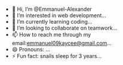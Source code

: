 - 👋 Hi, I’m @Emmanuel-Alexander
- 👀 I’m interested in web development...
- 🌱 I’m currently learning coding...
- 💞️ I’m looking to collaborate on teamwork...
- 📫 How to reach me through my email:emmanuel09kaycee@gmail.com...
- 😄 Pronouns: ...
- ⚡ Fun fact: snails sleep for 3 years...

<!---
Emmanuel-Alexander/Emmanuel-Alexander is a ✨ special ✨ repository because its `README.md` (this file) appears on your GitHub profile.
You can click the Preview link to take a look at your changes.
--->
